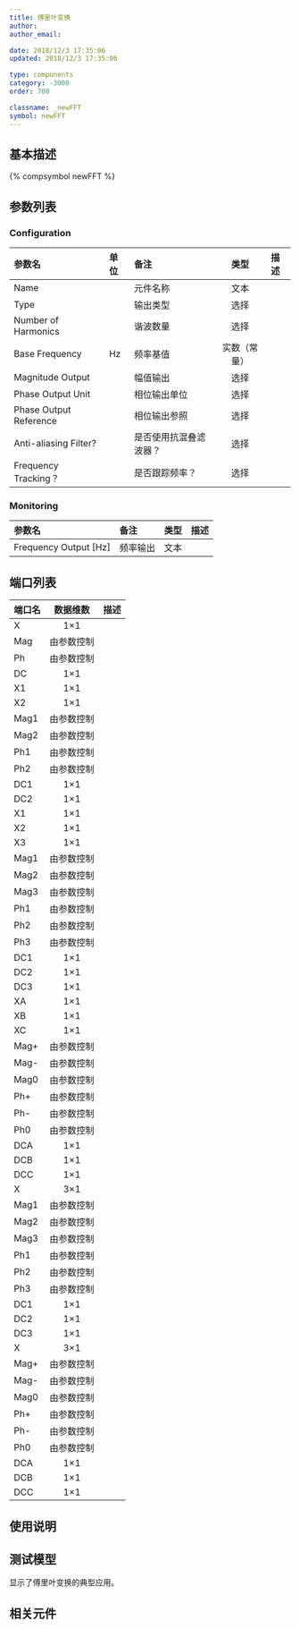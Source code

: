 ```yaml
---
title: 傅里叶变换
author: 
author_email:

date: 2018/12/3 17:35:06
updated: 2018/12/3 17:35:06

type: components
category: -3000
order: 700

classname: _newFFT
symbol: newFFT
---
```

## 基本描述
{% compsymbol newFFT %}

## 参数列表
### Configuration
| 参数名 | 单位 | 备注 | 类型 | 描述 |
| :--- | :--- | :--- | :--: | :--- |
| Name |  | 元件名称 | 文本 |  |
| Type |  | 输出类型 | 选择 |  |
| Number of Harmonics |  | 谐波数量 | 选择 |  |
| Base Frequency | Hz | 频率基值 | 实数（常量） |  |
| Magnitude Output |  | 幅值输出 | 选择 |  |
| Phase Output Unit |  | 相位输出单位 | 选择 |  |
| Phase Output Reference |  | 相位输出参照 | 选择 |  |
| Anti-aliasing Filter? |  | 是否使用抗混叠滤波器？ | 选择 |  |
| Frequency Tracking？ |  | 是否跟踪频率？ | 选择 |  |

### Monitoring
| 参数名 | 备注 | 类型 | 描述 |
| :--- | :--- | :--: | :--- |
| Frequency Output \[Hz\] | 频率输出 | 文本 |  |


## 端口列表

| 端口名 | 数据维数 | 描述 |
| :--- | :--:  | :--- |
| X | 1×1 | |                   
| Mag | 由参数控制 | |                   
| Ph | 由参数控制 | |                   
| DC | 1×1 | |                   
| X1 | 1×1 | |                   
| X2 | 1×1 | |                   
| Mag1 | 由参数控制 | |                   
| Mag2 | 由参数控制 | |                   
| Ph1 | 由参数控制 | |                   
| Ph2 | 由参数控制 | |                   
| DC1 | 1×1 | |                   
| DC2 | 1×1 | |                   
| X1 | 1×1 | |                   
| X2 | 1×1 | |                   
| X3 | 1×1 | |                   
| Mag1 | 由参数控制 | |                   
| Mag2 | 由参数控制 | |                   
| Mag3 | 由参数控制 | |                   
| Ph1 | 由参数控制 | |                   
| Ph2 | 由参数控制 | |                   
| Ph3 | 由参数控制 | |                   
| DC1 | 1×1 | |                   
| DC2 | 1×1 | |                   
| DC3 | 1×1 | |                   
| XA | 1×1 | |                   
| XB | 1×1 | |                   
| XC | 1×1 | |                   
| Mag+ | 由参数控制 | |                   
| Mag- | 由参数控制 | |                   
| Mag0 | 由参数控制 | |                   
| Ph+ | 由参数控制 | |                   
| Ph- | 由参数控制 | |                   
| Ph0 | 由参数控制 | |                   
| DCA | 1×1 | |                   
| DCB | 1×1 | |                   
| DCC | 1×1 | |                   
| X | 3×1 | |                   
| Mag1 | 由参数控制 | |                   
| Mag2 | 由参数控制 | |                   
| Mag3 | 由参数控制 | |                   
| Ph1 | 由参数控制 | |                   
| Ph2 | 由参数控制 | |                   
| Ph3 | 由参数控制 | |                   
| DC1 | 1×1 | |                   
| DC2 | 1×1 | |                   
| DC3 | 1×1 | |                   
| X | 3×1 | |                   
| Mag+ | 由参数控制 | |                   
| Mag- | 由参数控制 | |                   
| Mag0 | 由参数控制 | |                   
| Ph+ | 由参数控制 | |                   
| Ph- | 由参数控制 | |                   
| Ph0 | 由参数控制 | |                   
| DCA | 1×1 | |                   
| DCB | 1×1 | |                   
| DCC | 1×1 | |                   

## 使用说明


## 测试模型
[<test name>](<test link>)显示了傅里叶变换的典型应用。

## 相关元件


